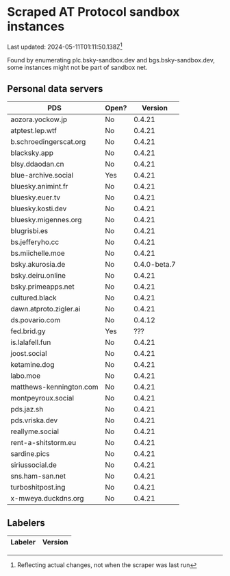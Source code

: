 # Scraped AT Protocol sandbox instances

Last updated: 2024-05-11T01:11:50.138Z[^1]

Found by enumerating plc.bsky-sandbox.dev and bgs.bsky-sandbox.dev, some
instances might not be part of sandbox net.

## Personal data servers

<!-- pds-start -->
| PDS | Open? | Version |
| --- | --- | --- |
| aozora.yockow.jp | No | 0.4.21 |
| atptest.lep.wtf | No | 0.4.21 |
| b.schroedingerscat.org | No | 0.4.21 |
| blacksky.app | No | 0.4.21 |
| blsy.ddaodan.cn | No | 0.4.21 |
| blue-archive.social | Yes | 0.4.21 |
| bluesky.animint.fr | No | 0.4.21 |
| bluesky.euer.tv | No | 0.4.21 |
| bluesky.kosti.dev | No | 0.4.21 |
| bluesky.migennes.org | No | 0.4.21 |
| blugrisbi.es | No | 0.4.21 |
| bs.jefferyho.cc | No | 0.4.21 |
| bs.miichelle.moe | No | 0.4.21 |
| bsky.akurosia.de | No | 0.4.0-beta.7 |
| bsky.deiru.online | No | 0.4.21 |
| bsky.primeapps.net | No | 0.4.21 |
| cultured.black | No | 0.4.21 |
| dawn.atproto.zigler.ai | No | 0.4.21 |
| ds.povario.com | No | 0.4.12 |
| fed.brid.gy | Yes | ??? |
| is.lalafell.fun | No | 0.4.21 |
| joost.social | No | 0.4.21 |
| ketamine.dog | No | 0.4.21 |
| labo.moe | No | 0.4.21 |
| matthews-kennington.com | No | 0.4.21 |
| montpeyroux.social | No | 0.4.21 |
| pds.jaz.sh | No | 0.4.21 |
| pds.vriska.dev | No | 0.4.21 |
| reallyme.social | No | 0.4.21 |
| rent-a-shitstorm.eu | No | 0.4.21 |
| sardine.pics | No | 0.4.21 |
| siriussocial.de | No | 0.4.21 |
| sns.ham-san.net | No | 0.4.21 |
| turboshitpost.ing | No | 0.4.21 |
| x-mweya.duckdns.org | No | 0.4.21 |
<!-- pds-end -->

## Labelers

<!-- labeler-start -->
| Labeler | Version |
| --- | --- |
<!-- labeler-end -->

[^1]: Reflecting actual changes, not when the scraper was last run
